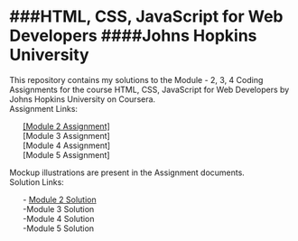 <head>
  <title>Coursera-Course-FrontEndDev--Assignments</title>
</head>
<body>
  <h1 id="top">###HTML, CSS, JavaScript for Web Developers ####Johns Hopkins University </h1>

  <p>
    <div>This repository contains my solutions to the Module - 2, 3, 4 Coding Assignments for the course HTML, CSS, JavaScript for Web Developers by Johns Hopkins University on Coursera. 
      <div>Assignment Links: 
      </div>
  <section>
    <ol>
      <div> <a href="https://docs.google.com/document/d/1SJp2oy2vccfEgcIVc6qmx1No1atGzBGr0vsPbxxqi_0/edit#" target="_blank" title="Coursera Course Module 2 Assignment">[Module 2 Assignment]</a>
        <div>[Module 3 Assignment]
          <div>[Module 4 Assignment]
            <div>[Module 5 Assignment]</ol>
       </div>
  <div>Mockup illustrations are present in the Assignment documents. </div>
    <div>Solution Links: 
    <ul>
      <div>- <a href="https://quananhle.github.io/Coursera-Course4-FrontEndDev-Assignment/Module%202%20Solution/index.html" target="_blank" title="Coursera Module 2 Solution">Module 2 Solution</a> 
        <div>-Module 3 Solution 
          <div>-Module 4 Solution 
            <div>-Module 5 Solution </ul>
      </div>

